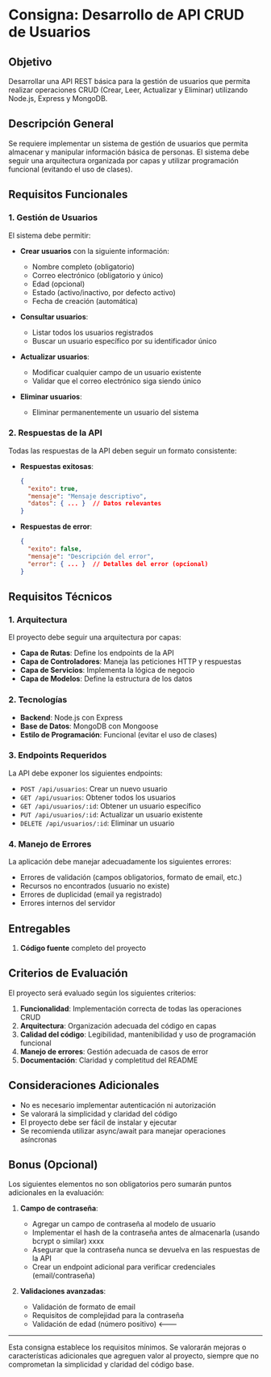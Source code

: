 # Consigna: Desarrollo de API CRUD de Usuarios

## Objetivo

Desarrollar una API REST básica para la gestión de usuarios que permita realizar operaciones CRUD (Crear, Leer, Actualizar y Eliminar) utilizando Node.js, Express y MongoDB.

## Descripción General

Se requiere implementar un sistema de gestión de usuarios que permita almacenar y manipular información básica de personas. El sistema debe seguir una arquitectura organizada por capas y utilizar programación funcional (evitando el uso de clases).

## Requisitos Funcionales

### 1. Gestión de Usuarios

El sistema debe permitir:

- **Crear usuarios** con la siguiente información:
  - Nombre completo (obligatorio)
  - Correo electrónico (obligatorio y único)
  - Edad (opcional)
  - Estado (activo/inactivo, por defecto activo)
  - Fecha de creación (automática)

- **Consultar usuarios**:
  - Listar todos los usuarios registrados
  - Buscar un usuario específico por su identificador único

- **Actualizar usuarios**:
  - Modificar cualquier campo de un usuario existente
  - Validar que el correo electrónico siga siendo único

- **Eliminar usuarios**:
  - Eliminar permanentemente un usuario del sistema

### 2. Respuestas de la API

Todas las respuestas de la API deben seguir un formato consistente:

- **Respuestas exitosas**:
  ```json
  {
    "exito": true,
    "mensaje": "Mensaje descriptivo",
    "datos": { ... }  // Datos relevantes
  }
  ```

- **Respuestas de error**:
  ```json
  {
    "exito": false,
    "mensaje": "Descripción del error",
    "error": { ... }  // Detalles del error (opcional)
  }
  ```

## Requisitos Técnicos

### 1. Arquitectura

El proyecto debe seguir una arquitectura por capas:

- **Capa de Rutas**: Define los endpoints de la API
- **Capa de Controladores**: Maneja las peticiones HTTP y respuestas
- **Capa de Servicios**: Implementa la lógica de negocio
- **Capa de Modelos**: Define la estructura de los datos

### 2. Tecnologías

- **Backend**: Node.js con Express
- **Base de Datos**: MongoDB con Mongoose
- **Estilo de Programación**: Funcional (evitar el uso de clases)

### 3. Endpoints Requeridos

La API debe exponer los siguientes endpoints:

- `POST /api/usuarios`: Crear un nuevo usuario
- `GET /api/usuarios`: Obtener todos los usuarios
- `GET /api/usuarios/:id`: Obtener un usuario específico
- `PUT /api/usuarios/:id`: Actualizar un usuario existente
- `DELETE /api/usuarios/:id`: Eliminar un usuario

### 4. Manejo de Errores

La aplicación debe manejar adecuadamente los siguientes errores:

- Errores de validación (campos obligatorios, formato de email, etc.)
- Recursos no encontrados (usuario no existe)
- Errores de duplicidad (email ya registrado)
- Errores internos del servidor

## Entregables

1. **Código fuente** completo del proyecto

## Criterios de Evaluación

El proyecto será evaluado según los siguientes criterios:

1. **Funcionalidad**: Implementación correcta de todas las operaciones CRUD
2. **Arquitectura**: Organización adecuada del código en capas
3. **Calidad del código**: Legibilidad, mantenibilidad y uso de programación funcional
4. **Manejo de errores**: Gestión adecuada de casos de error
5. **Documentación**: Claridad y completitud del README

## Consideraciones Adicionales

- No es necesario implementar autenticación ni autorización
- Se valorará la simplicidad y claridad del código
- El proyecto debe ser fácil de instalar y ejecutar
- Se recomienda utilizar async/await para manejar operaciones asíncronas

## Bonus (Opcional)

Los siguientes elementos no son obligatorios pero sumarán puntos adicionales en la evaluación:

1. **Campo de contraseña**:
   - Agregar un campo de contraseña al modelo de usuario
   - Implementar el hash de la contraseña antes de almacenarla (usando bcrypt o similar) xxxx
   - Asegurar que la contraseña nunca se devuelva en las respuestas de la API
   - Crear un endpoint adicional para verificar credenciales (email/contraseña)

2. **Validaciones avanzadas**:
   - Validación de formato de email
   - Requisitos de complejidad para la contraseña
   - Validación de edad (número positivo) <---

---

Esta consigna establece los requisitos mínimos. Se valorarán mejoras o características adicionales que agreguen valor al proyecto, siempre que no comprometan la simplicidad y claridad del código base.
